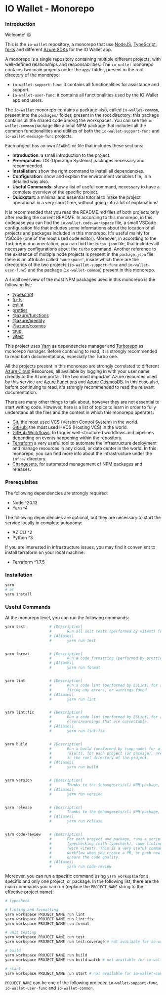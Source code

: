 # IO Wallet - Monorepo

### Introduction

Welcome! 😊

This is the `io-wallet` repository, a monorepo that use [NodeJS](https://nodejs.org/), [TypeScript](https://www.typescriptlang.org/), [fp-ts](https://gcanti.github.io/fp-ts/) and different [Azure SDKs](https://azure.github.io/azure-sdk/#javascript) for the IO Wallet app.

A monorepo is a single repository containing multiple different projects, with well-defined relationships and responsabilities. The `io-wallet` monorepo contains two main projects under the `app/` folder, present in the root directory of the monorepo:

- `io-wallet-support-func`: it contains all functionalities for assistance and support.
- `io-wallet-user-func`: it contains all functionalities used by the IO Wallet app end users.

The `io-wallet` monorepo contains a package also, called `io-wallet-common`, present into the `packages/` folder, present in the root directory: this package contains all the shared code among the workspaces. You can see the `io-wallet-common` package like a local NPM package that includes all the common functionalities and utilities of both the `io-wallet-support-func` and `io-wallet-message-func` projects.

Each project has an own `README.md` file that includes these sections:

- **Introduction**: a small introduction to the project.
- **Prerequisites**: OS (Operatign Systems) packages necessary and recommended.
- **Installation**: show the right command to install all dependencies.
- **Configuration**: show and explain the environment variables file, in a detailed way also.
- **Useful Commands**: show a list of useful command, necessary to have a complete overview of the specific project.
- **Quickstart**: a minimal and essential tutorial to make the project operational in a very short time, without going into a lot of explanations!

It is recommended that you read the README.md files of both projects only after reading the current README. In according to this monorepo, in this codepase you can find the `io-wallet.code-workspace` file, a small VSCode configuration file that includes some informations about the location of all projects and packages included in this monorepo. It's useful mainly for VSCode (one of the most used code editor). Moreover, in according to the Turborepo documentation, you can find the `turbo.json` file, that includes all necessary configurations about the `turbo` command. Another reference to the existence of multiple node projects is present in the `package.json` file: there is an attribute called `"workspace"`, inside which there are the directories of the two projects (`io-wallet-support-func` and `io-wallet-user-func`) and the package (`io-wallet-common`) present in this monorepo.

A small overview of the most NPM packages used in this monorepo is the following list:

- [typescript](https://classic.yarnpkg.com/en/package/typescript)
- [fp-ts](https://classic.yarnpkg.com/en/package/fp-ts)
- [eslint](https://classic.yarnpkg.com/en/package/eslint)
- [prettier](https://classic.yarnpkg.com/en/package/prettier)
- [@azure/functions](https://classic.yarnpkg.com/en/package/@azure/functions)
- [@azure/identity](https://classic.yarnpkg.com/en/package/@azure/identity)
- [@azure/cosmos](https://classic.yarnpkg.com/en/package/@azure/cosmos)
- [tsup](https://classic.yarnpkg.com/en/package/tsup)
- [vitest](https://classic.yarnpkg.com/en/package/vitest)

This project uses [Yarn](https://classic.yarnpkg.com/) as dependencies manager and [Turborepo](https://turbo.build/repo/docs) as monorepo manager. Before continuing to read, it is strongly recommended to read both documentations, especially the Turbo one.

All the projects present in this monorepo are strongly correlated to different [Azure Cloud](https://learn.microsoft.com/en-us/azure/?product=popular) Resources, all available by logging in with your user name directly to the Azure portal. The two most important Azure resources used by this service are [Azure Functions](https://learn.microsoft.com/en-us/azure/azure-functions/) and [Azure CosmosDB](https://learn.microsoft.com/en-us/azure/cosmos-db/). In this case also, before continuing to read, it's strongly recommended to read the relevant documentation.

There are many other things to talk about, however they are not essential to start writing code. However, here is a list of topics to learn in order to fully understand all the files and the context in which this monorepo operates:

- [Git](https://git-scm.com/), the most used VCS (Version Control System) in the world.
- [GitHub](https://github.com/), the most used HVCS (Hosting VCS) in the world.
- [GitHub Workflows](https://docs.github.com/en/actions/writing-workflows), to trigger well-structured workflows and pipelines depending on events happening within the repository.
- [Terraform](https://www.terraform.io/) a very useful tool to automate the infrastructure deployment and manage resources in any cloud, or data center in the world. In this monorepo, you can find more info about the infrastructure under the `infra/` directory.
- [Changesets](https://github.com/changesets/changesets/tree/main#readme), for automated management of NPM packages and releases.

### Prerequisites

The following dependencies are strongly required:

- Node ^20.13
- Yarn ^4

The following dependencies are optional, but they are necessary to start the service locally in complete autonomy:

- AZ CLI ^2
- Python ^3

If you are interested in infrastructure issues, you may find it convenient to install terraform on your local machine:

- Terraform ^1.7.5

### Installation

```bash
yarn
# or
yarn install
```

### Useful Commands

At the monorepo level, you can run the following commands:

```bash
yarn test           # [Description]
                    #       Run all unit tests (performed by vitest) for all projects and packages
                    # [Aliases]
                    #       yarn run test


yarn format         # [Description]
                    #       Run a code formatting (performed by prettier) for all projects and pakcages.
                    # [Aliases]
                    #       yarn run format


yarn lint           # [Description]
                    #       Run a code lint (performed by ESLint) for all projects and pakcages, but without
                    #       fixing any errors, or warnings found
                    # [Aliases]
                    #       yarn run lint


yarn lint:fix       # [Description]
                    #       Run a code lint (performed by ESLint) for all projects and pakcages, trying to fix any
                    #       errors/warnings that are correctable.
                    # [Aliases]
                    #       yarn run lint:fix


yarn build          # [Description]
                    #       Run a build (performed by tsup-node) for all projects and packages. The build
                    #       results, for each project (or package), are stored under the dist/ directory,
                    #       in the root directory of the project.
                    # [Aliases]
                    #       yarn run build


yarn version        # [Description]
                    #       Thanks to the @changesets/cli NPM package, this command updates all the package present in the package.json file.
                    # [Aliases]
                    #       yarn run version


yarn release        # [Description]
                    #       Thanks to the @changesets/cli NPM package, you can generate in a easy way consistent versions of your packages.
                    # [Aliases]
                    #       yarn run release


yarn code-review    # [Description]
                    #       For each project and package, runs a script with the following commands:
                    #       typechecking (with typecheck), code linting (with eslint) and unit testing
                    #       (with vitest). This is a very useful command performed by the github 
                    #       workflow when you create a PR, or push new code in an existing PR, to
                    #       ensure the code quality.
                    # [Aliases]
                    #       yarn run code-review
```

Moreover, you can run a specific command using `yarn workspace` for a specific and only one project, or package. In the following list, there are the main commands you can run (replace the `PROJECT_NAME` string to the effective project name):

```bash
# typecheck

# linting and formatting
yarn workspace PROJECT_NAME run lint
yarn workspace PROJECT_NAME run lint:fix
yarn workspace PROJECT_NAME run format

# unit testing
yarn workspace PROJECT_NAME run test
yarn workspace PROJECT_NAME run test:coverage # not available for io-wallet-common

# build
yarn workspace PROJECT_NAME run build
yarn workspace PROJECT_NAME run build:watch # not available for io-wallet-common

# start
yarn workspace PROJECT_NAME run start # not available for io-wallet-common
```

`PROJECT_NAME` can be one of the following projects: `io-wallet-support-func`, `io-wallet-user-func` and `io-wallet-common`.

